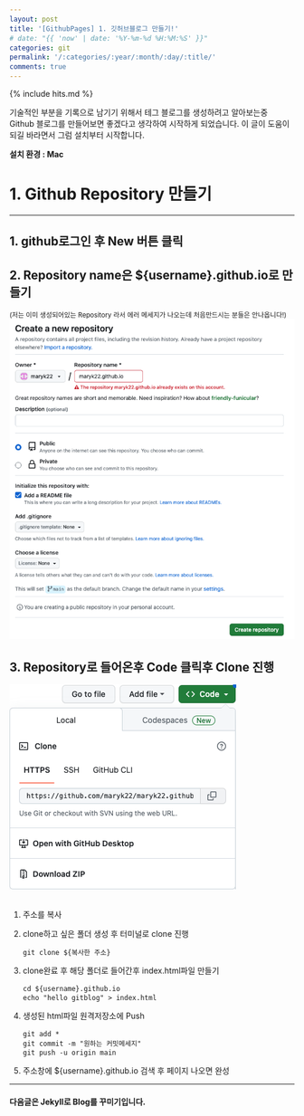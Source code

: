 ```yaml
---
layout: post
title: '[GithubPages] 1. 깃허브블로그 만들기!'
# date: "{{ 'now' | date: '%Y-%m-%d %H:%M:%S' }}"
categories: git
permalink: '/:categories/:year/:month/:day/:title/'
comments: true
---
```


{% include hits.md %}

기술적인 부분을 기록으로 남기기 위해서 테그 블로그를 생성하려고 알아보는중 Github 블로그를 만들어보면 좋겠다고 생각하여 시작하게 되었습니다.
이 글이 도움이 되길 바라면서 그럼 설치부터 시작합니다.

**설치 환경 : Mac**

# 1. Github Repository 만들기

---

## 1. github로그인 후 New 버튼 클릭

## 2. Repository name은 **${username}.github.io**로 만들기

<small>(저는 이미 생성되어있는 Repository 라서 에러 메세지가 나오는데 처음만드시는 분들은 안나옵니다!)</small>
<br>
![Repository 생성](/assets/img/git/blog/blog_1_1.png 'Repository 생성')
<br>

## 3. Repository로 들어온후 Code 클릭후 Clone 진행

![clone](/assets/img/git/blog/blog_1_2.png 'clone')<br>
<br>

1.  주소를 복사<br>
2.  clone하고 싶은 폴더 생성 후 터미널로 clone 진행<br>

    ```
    git clone ${복사한 주소}
    ```

3.  clone완료 후 해당 폴더로 들어간후 index.html파일 만들기<br>

    ```
    cd ${username}.github.io
    echo "hello gitblog" > index.html
    ```

4.  생성된 html파일 원격저장소에 Push<br>

    ```
    git add *
    git commit -m "원하는 커밋메세지"
    git push -u origin main
    ```

5.  주소창에 ${username}.github.io 검색 후 페이지 나오면 완성

---

#### 다음글은 Jekyll로 Blog를 꾸미기입니다.

